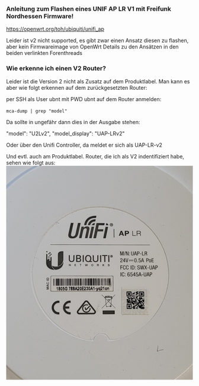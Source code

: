 ### Anleitung zum Flashen eines UNIF AP LR V1 mit Freifunk Nordhessen Firmware!

https://openwrt.org/toh/ubiquiti/unifi_ap

Leider ist v2 nicht supported, es gibt zwar einen Ansatz diesen zu flashen, aber kein Firmwareimage von OpenWrt
Details zu den Ansätzen in den beiden verlinkten Forenthreads


### Wie erkenne ich einen V2 Router? 
Leider ist die Version 2 nicht als Zusatz auf dem Produktlabel.
Man kann es aber wie folgt erkennen auf dem zurückgesetzten Router:

per SSH als User ubnt mit PWD ubnt auf dem Router anmelden: 

`mca-dump | grep "model"`

Da sollte in ungefähr dann dies in der Ausgabe stehen:

"model": "U2Lv2",
"model_display": "UAP-LRv2"

Oder über den Unifi Controller, da meldet er sich als UAP-LR-v2

Und evtl. auch am Produktlabel. Router, die ich als V2 indentifiziert habe, sehen wie folgt aus: ![UAP](./UAPLRv2.png)
